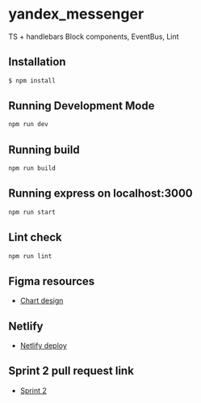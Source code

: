 # yandex_messenger

TS + handlebars
Block components, EventBus, Lint

## Installation

```bash
$ npm install
```

## Running Development Mode

```bash
npm run dev
```

## Running build

```bash
npm run build
```

## Running express on localhost:3000

```bash
npm run start
```

## Lint check

```bash
npm run lint
```

## Figma resources

- [Chart design](https://www.figma.com/file/24EUnEHGEDNLdOcxg7ULwV/Chat?node-id=0%3A1)

## Netlify

- [Netlify deploy](https://voluble-zabaione-0a1092.netlify.app/)

## Sprint 2 pull request link

- [Sprint 2](https://github.com/MaximOvsyannikov/yandex_messenger/pull/3)
